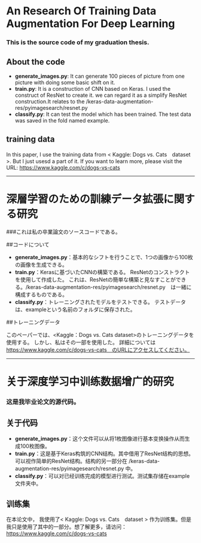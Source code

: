# An Research Of Training Data Augmentation For Deep Learning

### This is the source code of my graduation thesis.

## About the code

- **generate_images.py**: It can generate 100 pieces of picture from one picture with doing some basic shift on it.
- **train.py**: It is a construction of CNN based on Keras. I used the construct of ResNet to create it. we can regard it as a simplify ResNet construction.It relates to the /keras-data-augmentation-res/pyimagesearch/resnet.py
- **classify.py**: It can test the model which has been trained. The test data was saved in the fold named example.

## training data

In this paper, I use the training data from < Kaggle: Dogs vs. Cats　dataset >. But I just usesd a part of it. If you want to learn more, please visit the URL: https://www.kaggle.com/c/dogs-vs-cats
 
 
---  
    

# 深層学習のための訓練データ拡張に関する研究

###これは私の卒業論文のソースコードである。

##コードについて

- **generate_images.py**：基本的なシフトを行うことで、1つの画像から100枚の画像を生成できる。
- **train.py**：Kerasに基づいたCNNの構築である。 ResNetのコンストラクトを使用して作成した。 これは、ResNetの簡単な構築と見なすことができる。/keras-data-augmentation-res/pyimagesearch/resnet.py　は一緒に構成するものである。
- **classify.py**：トレーニングされたモデルをテストできる。 テストデータは、exampleという名前のフォルダに保存された。

##トレーニングデータ

このペーパーでは、<Kaggle：Dogs vs. Cats dataset>のトレーニングデータを使用する。 しかし、私はその一部を使用した。 詳細については　https://www.kaggle.com/c/dogs-vs-cats　のURLにアクセスしてください。

---

# 关于深度学习中训练数据增广的研究

### 这是我毕业论文的源代码。

## 关于代码

- **generate_images.py**：这个文件可以从将1枚图像进行基本变换操作从而生成100枚图像。
- **train.py**：这是基于Keras构筑的CNN结构。其中借用了ResNet结构的思想。可以视作简单的ResNet结构。结构的另一部分在 /keras-data-augmentation-res/pyimagesearch/resnet.py 中。
- **classify.py**：可以对已经训练完成的模型进行测试。测试集存储在example文件夹中。

## 训练集

在本论文中， 我使用了< Kaggle: Dogs vs. Cats　dataset > 作为训练集。但是我只是使用了其中的一部分。想了解更多，请访问：https://www.kaggle.com/c/dogs-vs-cats

